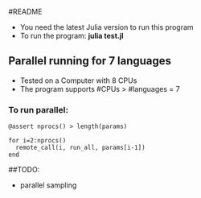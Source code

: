 #README

- You need the latest Julia version to run this program
- To run the program: __julia test.jl__


## Parallel running for 7 languages

- Tested on a Computer with 8 CPUs
- The program supports #CPUs > #languages = 7

### To run parallel:

~~~~
@assert nprocs() > length(params)

for i=2:nprocs()
  remote_call(i, run_all, params[i-1])
end
~~~~

##TODO:
- parallel sampling
